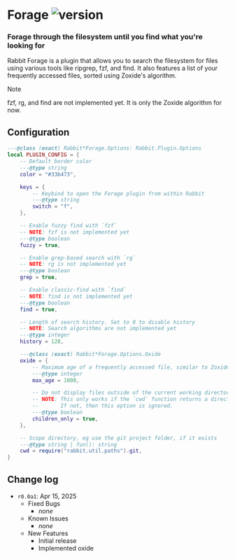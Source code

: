 [rabbit.forage]: https://img.shields.io/badge/dynamic/json?url=https%3A%2F%2Fraw.githubusercontent.com%2FVoxelPrismatic%2Frabbit.nvim%2Frefs%2Fheads%2Frewrite%2Flua%2Frabbit%2Fplugins%2Fforage%2FVERSION.json&query=%24.latest&style=flat&label=forage&labelColor=white&color=yellow

# Forage ![version][rabbit.forage]
### Forage through the filesystem until you find what you're looking for

Rabbit Forage is a plugin that allows you to search the filesystem for files
using various tools like ripgrep, fzf, and find. It also features a list of
your frequently accessed files, sorted using Zoxide's algorithm.

> [!NOTE]
> fzf, rg, and find are not implemented yet. It is only the Zoxide algorithm
> for now.

## Configuration
```lua
---@class (exact) Rabbit*Forage.Options: Rabbit.Plugin.Options
local PLUGIN_CONFIG = {
    -- Default border color
    ---@type string
    color = "#33b473",

    keys = {
        -- Keybind to open the Forage plugin from within Rabbit
        ---@type string
        switch = "f",
    },

    -- Enable fuzzy find with `fzf`
    -- NOTE: fzf is not implemented yet
    ---@type boolean
    fuzzy = true,

    -- Enable grep-based search with `rg`
    -- NOTE: rg is not implemented yet
    ---@type boolean
    grep = true,

    -- Enable classic-find with `find`
    -- NOTE: find is not implemented yet
    ---@type boolean
    find = true,

    -- Length of search history. Set to 0 to disable history
    -- NOTE: Search algorithms are not implemented yet
    ---@type integer
    history = 128,

    ---@class (exact) Rabbit*Forage.Options.Oxide
    oxide = {
        -- Maximum age of a frequently accessed file, similar to Zoxide's AGING algorithm
        ---@type integer
        max_age = 1000,

        -- Do not display files outside of the current working directory
        -- NOTE: This only works if the `cwd` function returns a directory.
        --       If not, then this option is ignored.
        ---@type boolean
        children_only = true,
    },

    -- Scope directory, eg use the git project folder, if it exists
    ---@type string | fun(): string
    cwd = require("rabbit.util.paths").git,
}
```

## Change log
- `r0.0a1`: Apr 15, 2025
    - Fixed Bugs
        - *none*
    - Known Issues
        - *none*
    - New Features
        - Initial release
        - Implemented oxide

